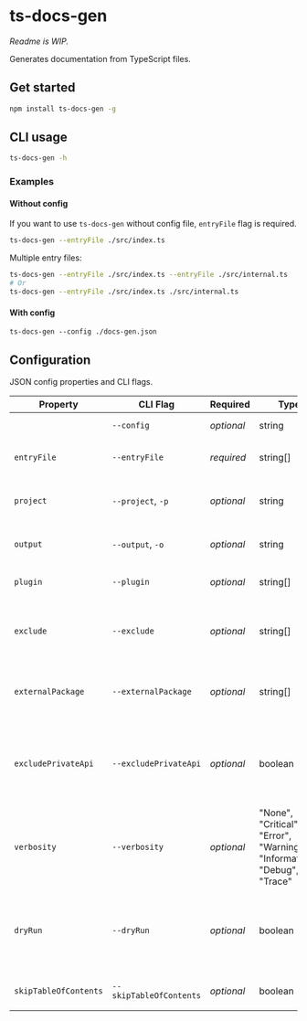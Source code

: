 # ts-docs-gen

_Readme is WIP._

Generates documentation from TypeScript files.

## Get started 
```sh
npm install ts-docs-gen -g
```

## CLI usage
```sh
ts-docs-gen -h
```

### Examples

#### Without config

If you want to use `ts-docs-gen` without config file, `entryFile` flag is required.
```sh
ts-docs-gen --entryFile ./src/index.ts
```

Multiple entry files:
```sh
ts-docs-gen --entryFile ./src/index.ts --entryFile ./src/internal.ts
# Or
ts-docs-gen --entryFile ./src/index.ts ./src/internal.ts
```

#### With config

```
ts-docs-gen --config ./docs-gen.json
```

## Configuration
JSON config properties and CLI flags.

| Property              | CLI Flag                | Required   | Type                                                                    | Default       | Description                                                                                |
| --------------------- | ----------------------- | ---------- | ----------------------------------------------------------------------- | ------------- | ------------------------------------------------------------------------------------------ |
|                       | `--config`              | _optional_ | string                                                                  |               | Relative path to config json file.                                                         |
| `entryFile`           | `--entryFile`           | _required_ | string[]                                                                |               | TypeScript project entry files.                                                            |
| `project`             | `--project`, `-p`       | _optional_ | string                                                                  | cwd           | Full path to TypeScript project directory.                                                 |
| `output`              | `--output`, `-o`        | _optional_ | string                                                                  | ./docs/api/   | Documentation output directory.                                                            |
| `plugin`              | `--plugin`              | _optional_ | string[]                                                                |               | Package name or path to plugin.                                                            |
| `exclude`             | `--exclude`             | _optional_ | string[]                                                                |               | File locations that should not be included generated documentation.                        |
| `externalPackage`     | `--externalPackage`     | _optional_ | string[]                                                                |               | External package names to include in extracted data.                                       |
| `excludePrivateApi`   | `--excludePrivateApi`   | _optional_ | boolean                                                                 | `true`        | Excludes api items that has access modifier set to "private" or JSDoc tag "@private".      |
| `verbosity`           | `--verbosity`           | _optional_ | "None", "Critical", "Error", "Warning", "Information", "Debug", "Trace" | "Information" | Verbosity of output.                                                                       |
| `dryRun`              | `--dryRun`              | _optional_ | boolean                                                                 |               | Generates markdown files but not writes them. Outputs generated data in `Debug` log level. |
| `skipTableOfContents` | `--skipTableOfContents` | _optional_ | boolean                                                                 | `false`       | Don't create table of contents                                                             |
